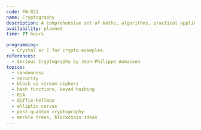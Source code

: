 ```yaml
---
code: FW-821
name: Cryptography
description: A comprehensive set of maths, algorithms, practical applications, and the systems of modern cryptography that secure the authenticity and privacy of information.
availability: planned
time: ?? hours

programming:
  - Crystal or C for crypto examples.
references:
  - Serious Cryptography by Jean-Philippe Aumasson
topics:
  - randomness
  - security
  - block vs stream ciphers
  - hash functions, keyed hashing
  - RSA
  - diffie-hellman
  - elliptic curves
  - post-quantum cryptography
  - merkle trees, blockchain ideas
---
```


